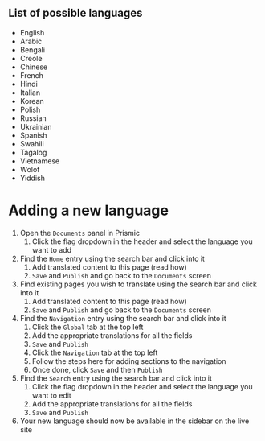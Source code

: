 ## List of possible languages
* English
* Arabic
* Bengali
* Creole
* Chinese
* French
* Hindi
* Italian
* Korean
* Polish
* Russian
* Ukrainian
* Spanish
* Swahili
* Tagalog
* Vietnamese
* Wolof
* Yiddish

# Adding a new language
1. Open the `Documents` panel in Prismic
    1. Click the flag dropdown in the header and select the language you want to add
2. Find the `Home` entry using the search bar and click into it
    1. Add translated content to this page (read how)
    1. `Save` and `Publish` and go back to the `Documents` screen
2. Find existing pages you wish to translate using the search bar and click into it
    1. Add translated content to this page (read how)
    1. `Save` and `Publish` and go back to the `Documents` screen
2. Find the `Navigation` entry using the search bar and click into it
    1. Click the `Global` tab at the top left
    1. Add the appropriate translations for all the fields
    1. `Save` and `Publish`
    1. Click the `Navigation` tab at the top left
    1. Follow the steps here for adding sections to the navigation
    1. Once done, click `Save` and then `Publish`
3. Find the `Search` entry using the search bar and click into it
    1. Click the flag dropdown in the header and select the language you want to edit
    1. Add the appropriate translations for all the fields
    1. `Save` and `Publish`
4. Your new language should now be available in the sidebar on the live site

